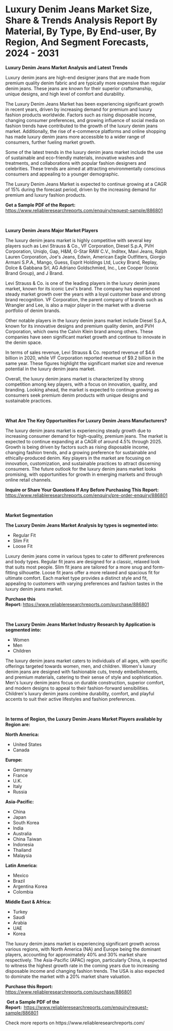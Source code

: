 <p><h1>Luxury Denim Jeans Market Size, Share & Trends Analysis Report By Material, By Type, By End-user, By Region, And Segment Forecasts, 2024 - 2031</h1></p><p><strong>Luxury Denim Jeans Market Analysis and Latest Trends</strong></p>
<p><p>Luxury denim jeans are high-end designer jeans that are made from premium quality denim fabric and are typically more expensive than regular denim jeans. These jeans are known for their superior craftsmanship, unique designs, and high level of comfort and durability.</p><p>The Luxury Denim Jeans Market has been experiencing significant growth in recent years, driven by increasing demand for premium and luxury fashion products worldwide. Factors such as rising disposable income, changing consumer preferences, and growing influence of social media on fashion trends have contributed to the growth of the luxury denim jeans market. Additionally, the rise of e-commerce platforms and online shopping has made luxury denim jeans more accessible to a wider range of consumers, further fueling market growth.</p><p>Some of the latest trends in the luxury denim jeans market include the use of sustainable and eco-friendly materials, innovative washes and treatments, and collaborations with popular fashion designers and celebrities. These trends are aimed at attracting environmentally conscious consumers and appealing to a younger demographic.</p><p>The Luxury Denim Jeans Market is expected to continue growing at a CAGR of 15% during the forecast period, driven by the increasing demand for premium and luxury fashion products.</p></p>
<p><strong>Get a Sample PDF of the Report:&nbsp;</strong> <a href="https://www.reliableresearchreports.com/enquiry/request-sample/886801">https://www.reliableresearchreports.com/enquiry/request-sample/886801</a></p>
<p>&nbsp;</p>
<p><strong>Luxury Denim Jeans Major Market Players</strong></p>
<p><p>The luxury denim jeans market is highly competitive with several key players such as Levi Strauss & Co., VF Corporation, Diesel S.p.A, PVH Corporation, Uniqlo, Gap, H&M, G-Star RAW C.V., Inditex, Mavi Jeans, Ralph Lauren Corporation, Joe's Jeans, Edwin, American Eagle Outfitters, Giorgio Armani S.P.A., Mango, Guess, Esprit Holdings Ltd, Lucky Brand, Replay, Dolce & Gabbana Srl, AG Adriano Goldschmied, Inc., Lee Cooper (Iconix Brand Group), and J Brand.</p><p>Levi Strauss & Co. is one of the leading players in the luxury denim jeans market, known for its iconic Levi's brand. The company has experienced steady market growth over the years with a loyal customer base and strong brand recognition. VF Corporation, the parent company of brands such as Wrangler and Lee, is also a major player in the market with a diverse portfolio of denim brands.</p><p>Other notable players in the luxury denim jeans market include Diesel S.p.A, known for its innovative designs and premium quality denim, and PVH Corporation, which owns the Calvin Klein brand among others. These companies have seen significant market growth and continue to innovate in the denim space.</p><p>In terms of sales revenue, Levi Strauss & Co. reported revenue of $4.6 billion in 2020, while VF Corporation reported revenue of $9.2 billion in the same year. These figures highlight the significant market size and revenue potential in the luxury denim jeans market.</p><p>Overall, the luxury denim jeans market is characterized by strong competition among key players, with a focus on innovation, quality, and branding. Looking ahead, the market is expected to continue growing as consumers seek premium denim products with unique designs and sustainable practices.</p></p>
<p>&nbsp;</p>
<p><strong>What Are The Key Opportunities For Luxury Denim Jeans Manufacturers?</strong></p>
<p><p>The luxury denim jeans market is experiencing steady growth due to increasing consumer demand for high-quality, premium jeans. The market is expected to continue expanding at a CAGR of around 4.5% through 2025. Growth is being driven by factors such as rising disposable income, changing fashion trends, and a growing preference for sustainable and ethically-produced denim. Key players in the market are focusing on innovation, customization, and sustainable practices to attract discerning consumers. The future outlook for the luxury denim jeans market looks promising, with opportunities for growth in emerging markets and through online retail channels.</p></p>
<p><strong>Inquire or Share Your Questions If Any Before Purchasing This Report:</strong> <a href="https://www.reliableresearchreports.com/enquiry/pre-order-enquiry/886801">https://www.reliableresearchreports.com/enquiry/pre-order-enquiry/886801</a></p>
<p>&nbsp;</p>
<p><strong>Market Segmentation</strong></p>
<p><strong>The Luxury Denim Jeans Market Analysis by types is segmented into:</strong></p>
<p><ul><li>Regular Fit</li><li>Slim Fit</li><li>Loose Fit</li></ul></p>
<p><p>Luxury denim jeans come in various types to cater to different preferences and body types. Regular fit jeans are designed for a classic, relaxed look that suits most people. Slim fit jeans are tailored for a more snug and form-fitting silhouette. Loose fit jeans offer a more relaxed and spacious fit for ultimate comfort. Each market type provides a distinct style and fit, appealing to customers with varying preferences and fashion tastes in the luxury denim jeans market.</p></p>
<p><strong>Purchase this Report:&nbsp;</strong><a href="https://www.reliableresearchreports.com/purchase/886801">https://www.reliableresearchreports.com/purchase/886801</a></p>
<p>&nbsp;</p>
<p><strong>The Luxury Denim Jeans Market Industry Research by Application is segmented into:</strong></p>
<p><ul><li>Women</li><li>Men</li><li>Children</li></ul></p>
<p><p>The luxury denim jeans market caters to individuals of all ages, with specific offerings targeted towards women, men, and children. Women's luxury denim jeans are designed with fashionable cuts, trendy embellishments, and premium materials, catering to their sense of style and sophistication. Men's luxury denim jeans focus on durable construction, superior comfort, and modern designs to appeal to their fashion-forward sensibilities. Children's luxury denim jeans combine durability, comfort, and playful accents to suit their active lifestyles and fashion preferences.</p></p>
<p>&nbsp;</p>
<p><strong>In terms of Region, the Luxury Denim Jeans Market Players available by Region are:</strong></p>
<p>
    <p> <strong> North America: </strong>
        <ul>
            <li>United States</li>
            <li>Canada</li>
        </ul>
        </p> 
    <p> <strong> Europe: </strong>
        <ul>
            <li>Germany</li>
            <li>France</li>
            <li>U.K.</li>
            <li>Italy</li>
            <li>Russia</li>
        </ul>
        </p> 
    <p> <strong> Asia-Pacific: </strong>
        <ul>
            <li>China</li>
            <li>Japan</li>
            <li>South Korea</li>
            <li>India</li>
            <li>Australia</li>
            <li>China Taiwan</li>
            <li>Indonesia</li>
            <li>Thailand</li>
            <li>Malaysia</li>
        </ul>
        </p> 
    <p> <strong> Latin America: </strong>
        <ul>
            <li>Mexico</li>
            <li>Brazil</li>
            <li>Argentina Korea</li>
            <li>Colombia</li>
        </ul>
        </p> 
    <p> <strong> Middle East & Africa: </strong>
        <ul>
            <li>Turkey</li>
            <li>Saudi</li>
            <li>Arabia</li>
            <li>UAE</li>
            <li>Korea</li>
        </ul>
    </p>
    </p>
<p><p>The luxury denim jeans market is experiencing significant growth across various regions, with North America (NA) and Europe being the dominant players, accounting for approximately 40% and 30% market share respectively. The Asia-Pacific (APAC) region, particularly China, is expected to witness the highest growth rate in the coming years due to increasing disposable income and changing fashion trends. The USA is also expected to dominate the market with a 20% market share valuation.</p></p>
<p><strong>Purchase this Report: </strong><a href="https://www.reliableresearchreports.com/purchase/886801">https://www.reliableresearchreports.com/purchase/886801</a></p>
<p>&nbsp;<strong>Get a Sample PDF of the Report:&nbsp;&nbsp;</strong><a href="https://www.reliableresearchreports.com/enquiry/request-sample/886801">https://www.reliableresearchreports.com/enquiry/request-sample/886801</a></p>
<p><strong></strong></p>
<p>Check more reports on https://www.reliableresearchreports.com/</p>